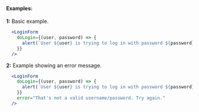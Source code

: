 #### Examples:


__1:__ Basic example.

```jsx
  <LoginForm
    doLogin={(user, password) => {
      alert(`User ${user} is trying to log in with password ${password}. Shh! It's a secret.`);
    }}
  />
```

__2:__ Example showing an error message.

```jsx
  <LoginForm
    doLogin={(user, password) => {
      alert(`User ${user} is trying to log in with password ${password}. Shh! It's a secret.`);
    }}
    error="That's not a valid username/password. Try again."
  />
```

